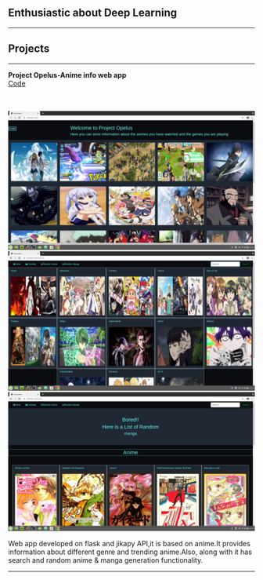 ## <strong>Enthusiastic about Deep Learning</strong>






---

## <b><b>Projects</b></b> 

---
<b>Project Opelus-Anime info web app</b><br>
[Code](https://github.com/kshitijgang01/123)
&nbsp;

<br><br>
<img src="images/rt.png?raw=true"/>
<img src="images/ty.png?raw=true"/>
<img src="images/uy.png?raw=true"/>

Web app developed on flask and jikapy API,it is based on anime.It provides information about different genre and trending anime.Also, along with it has search and random anime & manga generation functionality. <br>











---

<!--[Project 3 Title](http://example.com/)
<img src="images/dummy_thumbnail.jpg?raw=true"/>

---

<!--### Category Name 2

<!--- [Project 1 Title](http://example.com/)
- [Project 2 Title](http://example.com/)
- [Project 3 Title](http://example.com/)
- [Project 4 Title](http://example.com/)
- [Project 5 Title](http://example.com/)

---




---
<!-- p style="font-size:11px">Page template forked from <a href="https://github.com/evanca/quick-portfolio">evanca</a></p>
<!-- Remove above link if you don't want to attibute -->
